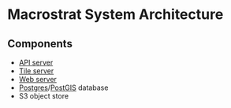Macrostrat System Architecture
==============================

<to be added: diagram of how the components below interact>


Components
----------

* [API server](https://github.com/UW-Macrostrat/api-v3)
* [Tile server](https://github.com/UW-Macrostrat/tileserver)
* [Web server](https://github.com/UW-Macrostrat/web)
* [Postgres](https://postgres.org/)/[PostGIS](https://postgis.net/) database
* S3 object store
